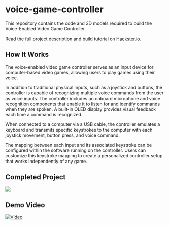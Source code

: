 # voice-game-controller
This repository contains the code and 3D models required to build the Voice-Enabled Video Game Controller. 

Read the full project description and build tutorial on [Hackster.io](https://www.hackster.io/rhammell/voice-enabled-video-game-controller-c76200).

## How It Works
The voice-enabled video game controller serves as an input device for computer-based video games, allowing users to play games using their voice.

In addition to traditional physical inputs, such as a joystick and buttons, the controller is capable of recognizing multiple voice commands from the user as voice inputs. The controller includes an onboard microphone and voice recognition components that enable it to listen for and identify commands when they are spoken. A built-in OLED display provides visual feedback each time a command is recognized.

When connected to a computer via a USB cable, the controller emulates a keyboard and transmits specific keystrokes to the computer with each joystick movement, button press, and voice command. 

The mapping between each input and its associated keystroke can be configured within the software running on the controller. Users can customize this keystroke mapping to create a personalized controller setup that works independently of any game. 

## Completed Project
<img src="img/voice_controller.gif">

## Demo Video
[![Video](https://img.youtube.com/vi/spnh6j_cPNY/maxresdefault.jpg)](https://www.youtube.com/watch?v=spnh6j_cPNY)

